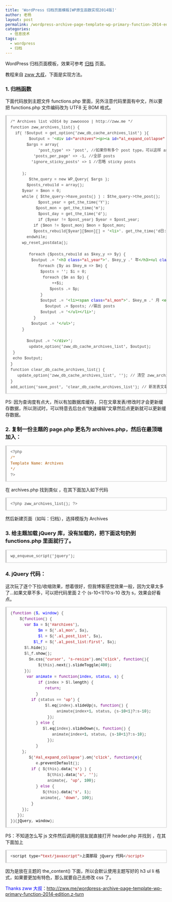 ```yaml
---
title: 'WordPress 归档页面模板[WP原生函数实现2014版]'
author: 老杨
layout: post
permalink: /wordpress-archive-page-template-wp-primary-function-2014-edition.html
categories:
  - 信息技术
tags:
  - wordpress
  - 归档
---
```

WordPress 归档页面模板，效果可参考 <a href="/archives" target="_blank">归档</a> 页面。

教程来自 <a href="http://zww.me/wordpress-archive-page-template-wp-primary-function-2014-edition.z-turn" rel="nofollow" target="_blank">zww 大叔</a>，下面是实现方法。  


### 1. 归档函数

下面代码放到主题文件 functions.php 里面，另外注意代码里面有中文，所以要把 functions.php 文件编码改为 UTF8 无 BOM 格式。

<pre style="margin:15px 0;font:100 12px/18px monaco, andale mono, courier new;padding:10px 12px;border:#ccc 1px solid;border-left-width:4px;background-color:#fefefe;box-shadow:0 0 4px #eee;word-break:break-all;word-wrap:break-word;color:#444">/* Archives list v2014 by zwwooooo | http://zww.me */<br />function zww_archives_list() {<br />	if( !$output = get_option('zww_db_cache_archives_list') ){<br />		$output = '<span style="color:#170">&lt;div</span> <span style="color:#00c">id</span>=<span style="color:#a11">"archives"</span><span style="color:#170">&gt;</span><span style="color:#170">&lt;p</span><span style="color:#170">&gt;</span><span style="color:#170">&lt;a</span> <span style="color:#00c">id</span>=<span style="color:#a11">"al_expand_collapse"</span> <span style="color:#00c">href</span>=<span style="color:#a11">"#"</span><span style="color:#170">&gt;</span>全部展开/收缩<span style="color:#170">&lt;/a</span><span style="color:#170">&gt;</span> <span style="color:#170">&lt;em</span><span style="color:#170">&gt;</span>(注: 点击月份可以展开)<span style="color:#170">&lt;/em</span><span style="color:#170">&gt;</span><span style="color:#170">&lt;/p</span><span style="color:#170">&gt;</span>';<br />		$args = array(<br />			'post_type' =&gt; 'post', //如果你有多个 post type，可以这样 array('post', 'product', 'news')  <br />			'posts_per_page' =&gt; -1, //全部 posts<br />			'ignore_sticky_posts' =&gt; 1 //忽略 sticky posts<br /><br />		);<br />		$the_query = new WP_Query( $args );<br />		$posts_rebuild = array();<br />		$year = $mon = 0;<br />		while ( $the_query-&gt;have_posts() ) : $the_query-&gt;the_post();<br />			$post_year = get_the_time('Y');<br />			$post_mon = get_the_time('m');<br />			$post_day = get_the_time('d');<br />			if ($year != $post_year) $year = $post_year;<br />			if ($mon != $post_mon) $mon = $post_mon;<br />			$posts_rebuild[$year][$mon][] = '<span style="color:#170">&lt;li</span><span style="color:#170">&gt;</span>'. get_the_time('d日: ') .'<span style="color:#170">&lt;a</span> <span style="color:#00c">href</span>=<span style="color:#a11">"'. get_permalink() .'"</span><span style="color:#170">&gt;</span>'. get_the_title() .'<span style="color:#170">&lt;/a</span><span style="color:#170">&gt;</span> <span style="color:#170">&lt;em</span><span style="color:#170">&gt;</span>('. get_comments_number('0', '1', '%') .')<span style="color:#170">&lt;/em</span><span style="color:#170">&gt;</span><span style="color:#170">&lt;/li</span><span style="color:#170">&gt;</span>';<br />		endwhile;<br />		wp_reset_postdata();<br /><br />		foreach ($posts_rebuild as $key_y =&gt; $y) {<br />			$output .= '<span style="color:#170">&lt;h3</span> <span style="color:#00c">class</span>=<span style="color:#a11">"al_year"</span><span style="color:#170">&gt;</span>'. $key_y .' 年<span style="color:#170">&lt;/h3</span><span style="color:#170">&gt;</span><span style="color:#170">&lt;ul</span> <span style="color:#00c">class</span>=<span style="color:#a11">"al_mon_list"</span><span style="color:#170">&gt;</span>'; //输出年份<br />			foreach ($y as $key_m =&gt; $m) {<br />				$posts = ''; $i = 0;<br />				foreach ($m as $p) {<br />					++$i;<br />					$posts .= $p;<br />				}<br />				$output .= '<span style="color:#170">&lt;li</span><span style="color:#170">&gt;</span><span style="color:#170">&lt;span</span> <span style="color:#00c">class</span>=<span style="color:#a11">"al_mon"</span><span style="color:#170">&gt;</span>'. $key_m .' 月 <span style="color:#170">&lt;em</span><span style="color:#170">&gt;</span> ( '. $i .' 篇文章 )<span style="color:#170">&lt;/em</span><span style="color:#170">&gt;</span><span style="color:#170">&lt;/span</span><span style="color:#170">&gt;</span><span style="color:#170">&lt;ul</span> <span style="color:#00c">class</span>=<span style="color:#a11">"al_post_list"</span><span style="color:#170">&gt;</span>'; //输出月份<br />				$output .= $posts; //输出 posts<br />				$output .= '<span style="color:#170">&lt;/ul</span><span style="color:#170">&gt;</span><span style="color:#170">&lt;/li</span><span style="color:#170">&gt;</span>';<br />			}<br />			$output .= '<span style="color:#170">&lt;/ul</span><span style="color:#170">&gt;</span>';<br />		}<br /><br />		$output .= '<span style="color:#170">&lt;/div</span><span style="color:#170">&gt;</span>';<br />		update_option('zww_db_cache_archives_list', $output);<br />	}<br />	echo $output;<br />}<br />function clear_db_cache_archives_list() {<br />	update_option('zww_db_cache_archives_list', ''); // 清空 zww_archives_list<br />}<br />add_action('save_post', 'clear_db_cache_archives_list'); // 新发表文章/修改文章时</pre>

PS: 因为查询度有点大，所以有加数据库缓存，只在文章发表/修改时才会更新缓存数据，所以测试时，可以特意去后台点“快速编辑”文章然后点更新就可以更新缓存数据。

### 2. 复制一份主题的 page.php 更名为 archives.php，然后在最顶端加入：

<pre style="margin:15px 0;font:100 12px/18px monaco, andale mono, courier new;padding:10px 12px;border:#ccc 1px solid;border-left-width:4px;background-color:#fefefe;box-shadow:0 0 4px #eee;word-break:break-all;word-wrap:break-word;color:#444"><span style="color:#555">&lt;?php</span><br /><span style="color:#a50">/*</span><br /><span style="color:#a50">Template Name: Archives</span><br /><span style="color:#a50">*/</span><br /><span style="color:#555">?&gt;</span></pre>

在 archives.php 找到类似 <?php content(); ?>，在其下面加入如下代码

<pre style="margin:15px 0;font:100 12px/18px monaco, andale mono, courier new;padding:10px 12px;border:#ccc 1px solid;border-left-width:4px;background-color:#fefefe;box-shadow:0 0 4px #eee;word-break:break-all;word-wrap:break-word;color:#444"><span style="color:#555">&lt;?php</span> <span style="color:#@cm-word">zww_archives_list</span>(); <span style="color:#555">?&gt;</span></pre>

然后新建页面（如叫：归档），选择模版为 Archives

### 3. 给主题加载 jQuery 库，没有加载的，把下面这句扔到 functions.php 里面就行了。

<pre style="margin:15px 0;font:100 12px/18px monaco, andale mono, courier new;padding:10px 12px;border:#ccc 1px solid;border-left-width:4px;background-color:#fefefe;box-shadow:0 0 4px #eee;word-break:break-all;word-wrap:break-word;color:#444">wp_enqueue_script('jquery');</pre>

### 4. jQuery 代码：

这次玩了逐个下拉/收缩效果，想着很好，但我博客感觉效果一般，因为文章太多了...如果文章不多，可以把代码里面 2 个 (s-10<1)?0:s-10 改为 s，效果会好看点。

<pre style="margin:15px 0;font:100 12px/18px monaco, andale mono, courier new;padding:10px 12px;border:#ccc 1px solid;border-left-width:4px;background-color:#fefefe;box-shadow:0 0 4px #eee;word-break:break-all;word-wrap:break-word;color:#444">(<span style="color:#708">function</span> (<span style="color:#00f">$</span>, <span style="color:#00f">window</span>) {<br />	<span style="color:#000-2">$</span>(<span style="color:#708">function</span>() {<br />		<span style="color:#708">var</span> <span style="color:#00f">$a</span> = <span style="color:#000-2">$</span>(<span style="color:#a11">'#archives'</span>),<br />			<span style="color:#00f">$m</span> = <span style="color:#000-2">$</span>(<span style="color:#a11">'.al_mon'</span>, <span style="color:#000-2">$a</span>),<br />			<span style="color:#00f">$l</span> = <span style="color:#000-2">$</span>(<span style="color:#a11">'.al_post_list'</span>, <span style="color:#000-2">$a</span>),<br />			<span style="color:#00f">$l_f</span> = <span style="color:#000-2">$</span>(<span style="color:#a11">'.al_post_list:first'</span>, <span style="color:#000-2">$a</span>);<br />		<span style="color:#000-2">$l</span>.<span style="color:#000">hide</span>();<br />		<span style="color:#000-2">$l_f</span>.<span style="color:#000">show</span>();<br />		<span style="color:#000-2">$m</span>.<span style="color:#000">css</span>(<span style="color:#a11">'cursor'</span>, <span style="color:#a11">'s-resize'</span>).<span style="color:#000">on</span>(<span style="color:#a11">'click'</span>, <span style="color:#708">function</span>(){<br />			<span style="color:#000-2">$</span>(<span style="color:#000-2">this</span>).<span style="color:#000">next</span>().<span style="color:#000">slideToggle</span>(<span style="color:#164">400</span>);<br />		});<br />		<span style="color:#708">var</span> <span style="color:#00f">animate</span> = <span style="color:#708">function</span>(<span style="color:#00f">index</span>, <span style="color:#00f">status</span>, <span style="color:#00f">s</span>) {<br />			<span style="color:#708">if</span> (<span style="color:#000-2">index</span> &gt; <span style="color:#000-2">$l</span>.<span style="color:#000">length</span>) {<br />				<span style="color:#708">return</span>;<br />			}<br />			<span style="color:#708">if</span> (<span style="color:#000-2">status</span> == <span style="color:#a11">'up'</span>) {<br />				<span style="color:#000-2">$l</span>.<span style="color:#000">eq</span>(<span style="color:#000-2">index</span>).<span style="color:#000">slideUp</span>(<span style="color:#000-2">s</span>, <span style="color:#708">function</span>() {<br />					<span style="color:#000-2">animate</span>(<span style="color:#000-2">index</span>+<span style="color:#164">1</span>, <span style="color:#000-2">status</span>, (<span style="color:#000-2">s</span>-<span style="color:#164">10</span>&lt;<span style="color:#164">1</span>)?<span style="color:#164"></span>:<span style="color:#000-2">s</span>-<span style="color:#164">10</span>);<br />				});<br />			} <span style="color:#708">else</span> {<br />				<span style="color:#000-2">$l</span>.<span style="color:#000">eq</span>(<span style="color:#000-2">index</span>).<span style="color:#000">slideDown</span>(<span style="color:#000-2">s</span>, <span style="color:#708">function</span>() {<br />					<span style="color:#000-2">animate</span>(<span style="color:#000-2">index</span>+<span style="color:#164">1</span>, <span style="color:#000-2">status</span>, (<span style="color:#000-2">s</span>-<span style="color:#164">10</span>&lt;<span style="color:#164">1</span>)?<span style="color:#164"></span>:<span style="color:#000-2">s</span>-<span style="color:#164">10</span>);<br />				});<br />			}<br />		};<br />		<span style="color:#000-2">$</span>(<span style="color:#a11">'#al_expand_collapse'</span>).<span style="color:#000">on</span>(<span style="color:#a11">'click'</span>, <span style="color:#708">function</span>(<span style="color:#00f">e</span>){<br />			<span style="color:#000-2">e</span>.<span style="color:#000">preventDefault</span>();<br />			<span style="color:#708">if</span> ( <span style="color:#000-2">$</span>(<span style="color:#000-2">this</span>).<span style="color:#000">data</span>(<span style="color:#a11">'s'</span>) ) {<br />				<span style="color:#000-2">$</span>(<span style="color:#000-2">this</span>).<span style="color:#000">data</span>(<span style="color:#a11">'s'</span>, <span style="color:#a11">''</span>);<br />				<span style="color:#000-2">animate</span>(<span style="color:#164"></span>, <span style="color:#a11">'up'</span>, <span style="color:#164">100</span>);<br />			} <span style="color:#708">else</span> {<br />				<span style="color:#000-2">$</span>(<span style="color:#000-2">this</span>).<span style="color:#000">data</span>(<span style="color:#a11">'s'</span>, <span style="color:#164">1</span>);<br />				<span style="color:#000-2">animate</span>(<span style="color:#164"></span>, <span style="color:#a11">'down'</span>, <span style="color:#164">100</span>);<br />			}<br />		});<br />	});<br />})(<span style="color:#000">jQuery</span>, <span style="color:#000">window</span>);</pre>

PS：不知道怎么写 js 文件然后调用的朋友就直接打开 header.php 并找到 <?php wp_head(); ?>，在其下面加上

<pre style="margin:15px 0;font:100 12px/18px monaco, andale mono, courier new;padding:10px 12px;border:#ccc 1px solid;border-left-width:4px;background-color:#fefefe;box-shadow:0 0 4px #eee;word-break:break-all;word-wrap:break-word;color:#444">&lt;<span style="color:#000">script</span> <span style="color:#000">type</span>=<span style="color:#a11">"text/javascript"</span>&gt;<span style="color:#000">上</span><span style="color:#000">面</span><span style="color:#000">那</span><span style="color:#000">段</span> <span style="color:#000">jQuery</span> <span style="color:#000">代</span><span style="color:#000">码</span>&lt;<span style="color:#a11">/script&gt;</span></pre>

因为是放在主题的 the_content() 下面，所以会默认使用主题写好的 h3 ul li 格式，如果要更加有特色，那么就要自己去修改 css 了。

<span style = "color:blue;">Thanks zww 大叔</span>：http://zww.me/wordpress-archive-page-template-wp-primary-function-2014-edition.z-turn